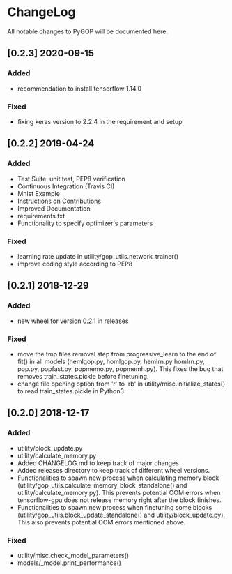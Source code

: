 # ChangeLog

All notable changes to PyGOP will be documented here.

## [0.2.3] 2020-09-15

### Added
- recommendation to install tensorflow 1.14.0

### Fixed
- fixing keras version to 2.2.4 in the requirement and setup


## [0.2.2] 2019-04-24

### Added

- Test Suite: unit test, PEP8 verification
- Continuous Integration (Travis CI)
- Mnist Example
- Instructions on Contributions
- Improved Documentation
- requirements.txt
- Functionality to specify optimizer's parameters

### Fixed

- learning rate update in utility/gop_utils.network_trainer()
- improve coding style according to PEP8

## [0.2.1] 2018-12-29

### Added
- new wheel for version 0.2.1 in releases

### Fixed
- move the tmp files removal step from progressive_learn to the end of fit() in all models (hemlgop.py, homlgop.py, hemlrn.py homlrn.py, pop.py, popfast.py, popmemo.py, popmemh.py). This fixes the bug that removes train_states.pickle before finetuning. 
- change file opening option from 'r' to 'rb' in utility/misc.initialize_states() to read train_states.pickle in Python3

## [0.2.0] 2018-12-17

### Added
- utility/block_update.py
- utility/calculate_memory.py
- Added CHANGELOG.md to keep track of major changes
- Added releases directory to keep track of different wheel versions.
- Functionalities to spawn new process when calculating memory block (utility/gop_utils.calculate_memory_block_standalone() and utility/calculate_memory.py). This prevents potential OOM errors when tensorflow-gpu does not release memory right after the block finishes. 
- Functionalities to spawn new process when finetuning some blocks (utility/gop_utils.block_update_standalone() and utility/block_update.py). This also prevents potential OOM errors mentioned above.

### Fixed
- utility/misc.check_model_parameters()
- models/_model.print_performance()  

